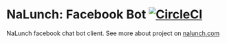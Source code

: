NaLunch: Facebook Bot [![CircleCI](https://circleci.com/gh/budziam/nalunch-facebook-bot.svg?style=svg)](https://circleci.com/gh/budziam/nalunch-facebook-bot)
========

NaLunch facebook chat bot client. See more about project on [nalunch.com](nalunch.com)